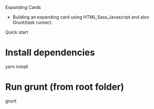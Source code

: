 Expanding Cards

- Building an expanding card using HTML,Sass,Javascript and also Grunt(task runner).

Quick start

# Install dependencies

yarn install

# Run grunt (from root folder)

grunt
